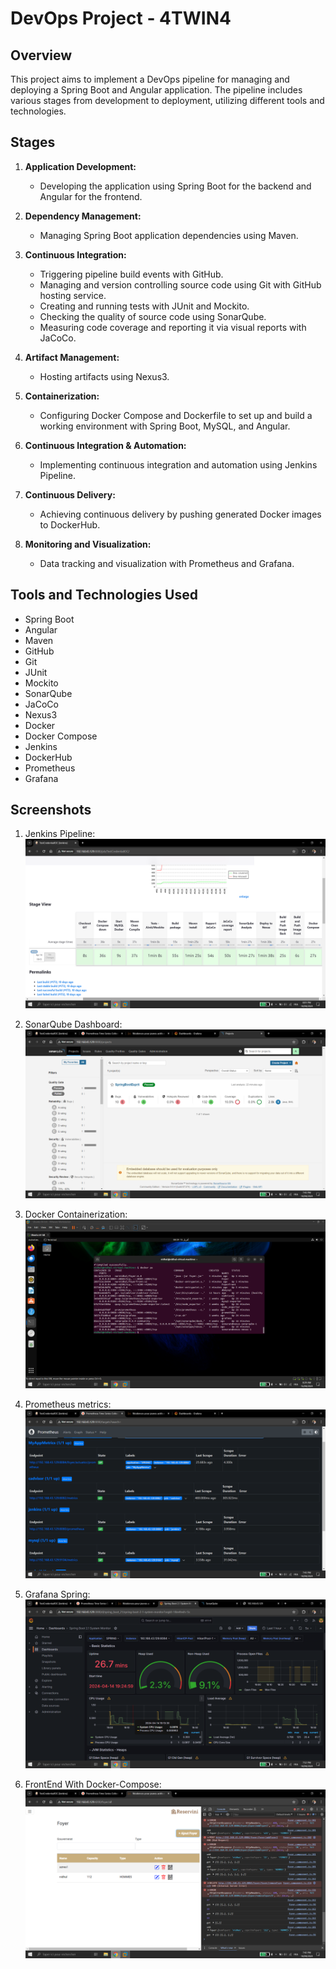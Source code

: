# DevOps Project - 4TWIN4

## Overview
This project aims to implement a DevOps pipeline for managing and deploying a Spring Boot and Angular application. The pipeline includes various stages from development to deployment, utilizing different tools and technologies.

## Stages
1. **Application Development:**
   - Developing the application using Spring Boot for the backend and Angular for the frontend.

2. **Dependency Management:**
   - Managing Spring Boot application dependencies using Maven.

3. **Continuous Integration:**
   - Triggering pipeline build events with GitHub.
   - Managing and version controlling source code using Git with GitHub hosting service.
   - Creating and running tests with JUnit and Mockito.
   - Checking the quality of source code using SonarQube.
   - Measuring code coverage and reporting it via visual reports with JaCoCo.

4. **Artifact Management:**
   - Hosting artifacts using Nexus3.

5. **Containerization:**
   - Configuring Docker Compose and Dockerfile to set up and build a working environment with Spring Boot, MySQL, and Angular.

6. **Continuous Integration & Automation:**
   - Implementing continuous integration and automation using Jenkins Pipeline.

7. **Continuous Delivery:**
   - Achieving continuous delivery by pushing generated Docker images to DockerHub.

8. **Monitoring and Visualization:**
   - Data tracking and visualization with Prometheus and Grafana.

## Tools and Technologies Used
- Spring Boot
- Angular
- Maven
- GitHub
- Git
- JUnit
- Mockito
- SonarQube
- JaCoCo
- Nexus3
- Docker
- Docker Compose
- Jenkins
- DockerHub
- Prometheus
- Grafana


## Screenshots
1. Jenkins Pipeline:
   ![Jenkins Pipeline](/images/jenkins_pipeline.png)
   
2. SonarQube Dashboard:
   ![SonarQube Dashboard](/images/sonarqube_dashboard.png)
   
3. Docker Containerization:
   ![Docker Containerization](/images/ocker_containerization.png)

4. Prometheus metrics:
   ![Prometheus Metric](/images/prometheus.png)

5. Grafana Spring:
   ![Grafana Spring](/images/spring.png)

5. FrontEnd With Docker-Compose:
   ![Frontend ](/images/front.png)
